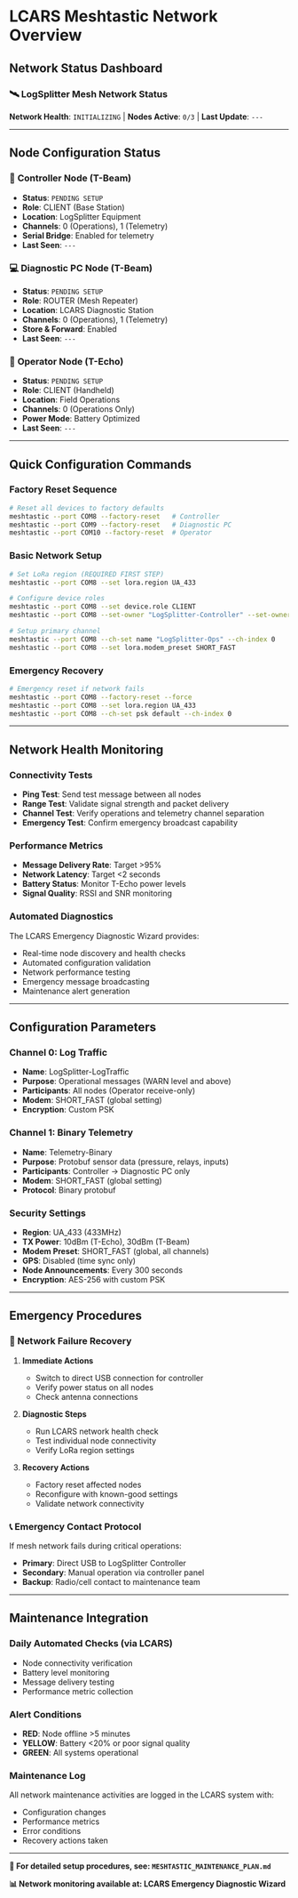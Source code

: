 # LCARS Meshtastic Network Overview

## Network Status Dashboard

### 🛰️ **LogSplitter Mesh Network Status** 

**Network Health**: `INITIALIZING` | **Nodes Active**: `0/3` | **Last Update**: `---`

---

## Node Configuration Status

### 📡 **Controller Node (T-Beam)**
- **Status**: `PENDING SETUP`
- **Role**: CLIENT (Base Station)  
- **Location**: LogSplitter Equipment
- **Channels**: 0 (Operations), 1 (Telemetry)
- **Serial Bridge**: Enabled for telemetry
- **Last Seen**: `---`

### 💻 **Diagnostic PC Node (T-Beam)**  
- **Status**: `PENDING SETUP`
- **Role**: ROUTER (Mesh Repeater)
- **Location**: LCARS Diagnostic Station
- **Channels**: 0 (Operations), 1 (Telemetry)
- **Store & Forward**: Enabled
- **Last Seen**: `---`

### 👤 **Operator Node (T-Echo)**
- **Status**: `PENDING SETUP` 
- **Role**: CLIENT (Handheld)
- **Location**: Field Operations
- **Channels**: 0 (Operations Only)
- **Power Mode**: Battery Optimized
- **Last Seen**: `---`

---

## Quick Configuration Commands

### **Factory Reset Sequence**
```bash
# Reset all devices to factory defaults
meshtastic --port COM8 --factory-reset   # Controller
meshtastic --port COM9 --factory-reset   # Diagnostic PC  
meshtastic --port COM10 --factory-reset  # Operator
```

### **Basic Network Setup**
```bash
# Set LoRa region (REQUIRED FIRST STEP)
meshtastic --port COM8 --set lora.region UA_433

# Configure device roles
meshtastic --port COM8 --set device.role CLIENT
meshtastic --port COM8 --set-owner "LogSplitter-Controller" --set-owner-short "LS-CTRL"

# Setup primary channel
meshtastic --port COM8 --ch-set name "LogSplitter-Ops" --ch-index 0
meshtastic --port COM8 --set lora.modem_preset SHORT_FAST
```

### **Emergency Recovery**
```bash
# Emergency reset if network fails
meshtastic --port COM8 --factory-reset --force
meshtastic --port COM8 --set lora.region UA_433
meshtastic --port COM8 --ch-set psk default --ch-index 0
```

---

## Network Health Monitoring

### **Connectivity Tests**
- **Ping Test**: Send test message between all nodes
- **Range Test**: Validate signal strength and packet delivery  
- **Channel Test**: Verify operations and telemetry channel separation
- **Emergency Test**: Confirm emergency broadcast capability

### **Performance Metrics**
- **Message Delivery Rate**: Target >95%
- **Network Latency**: Target <2 seconds
- **Battery Status**: Monitor T-Echo power levels
- **Signal Quality**: RSSI and SNR monitoring

### **Automated Diagnostics**
The LCARS Emergency Diagnostic Wizard provides:
- Real-time node discovery and health checks
- Automated configuration validation
- Network performance testing
- Emergency message broadcasting
- Maintenance alert generation

---

## Configuration Parameters

### **Channel 0: Log Traffic** 
- **Name**: LogSplitter-LogTraffic
- **Purpose**: Operational messages (WARN level and above)
- **Participants**: All nodes (Operator receive-only)
- **Modem**: SHORT_FAST (global setting)
- **Encryption**: Custom PSK

### **Channel 1: Binary Telemetry**
- **Name**: Telemetry-Binary  
- **Purpose**: Protobuf sensor data (pressure, relays, inputs)
- **Participants**: Controller → Diagnostic PC only
- **Modem**: SHORT_FAST (global setting)
- **Protocol**: Binary protobuf

### **Security Settings**
- **Region**: UA_433 (433MHz)
- **TX Power**: 10dBm (T-Echo), 30dBm (T-Beam)
- **Modem Preset**: SHORT_FAST (global, all channels)
- **GPS**: Disabled (time sync only)
- **Node Announcements**: Every 300 seconds
- **Encryption**: AES-256 with custom PSK

---

## Emergency Procedures

### **🚨 Network Failure Recovery**

1. **Immediate Actions**
   - Switch to direct USB connection for controller
   - Verify power status on all nodes  
   - Check antenna connections

2. **Diagnostic Steps**
   - Run LCARS network health check
   - Test individual node connectivity
   - Verify LoRa region settings

3. **Recovery Actions**
   - Factory reset affected nodes
   - Reconfigure with known-good settings
   - Validate network connectivity

### **📞 Emergency Contact Protocol**

If mesh network fails during critical operations:
- **Primary**: Direct USB to LogSplitter Controller
- **Secondary**: Manual operation via controller panel
- **Backup**: Radio/cell contact to maintenance team

---

## Maintenance Integration

### **Daily Automated Checks** (via LCARS)
- Node connectivity verification
- Battery level monitoring
- Message delivery testing
- Performance metric collection

### **Alert Conditions**
- **RED**: Node offline >5 minutes
- **YELLOW**: Battery <20% or poor signal quality
- **GREEN**: All systems operational

### **Maintenance Log**
All network maintenance activities are logged in the LCARS system with:
- Configuration changes
- Performance metrics
- Error conditions
- Recovery actions taken

---

**🔧 For detailed setup procedures, see: `MESHTASTIC_MAINTENANCE_PLAN.md`**

**📊 Network monitoring available at: LCARS Emergency Diagnostic Wizard**